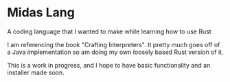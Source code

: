 # Midas Lang

A coding language that I wanted to make while learning how to use Rust

I am referencing the book "Crafting Interpreters". It pretty much goes off of a Java implementation so am doing my own loosely based Rust version of it.

This is a work in progress, and I hope to have basic functionality and an installer made soon.
